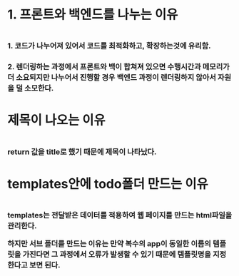 <h1>1. 프론트와 백엔드를 나누는 이유<h1>
  <h3>
  1. 코드가 나누어져 있어서 코드를 최적화하고, 확장하는것에 유리함.
  <h3>
    <h3>
  2. 렌더링하는 과정에서 프론트와 백이 합쳐져 있으면 수행시간과 메모리가 더 소요되지만 나누어서 진행할 경우 백엔드 과정이 렌더링하지 않아서 자원을 덜 소모한다.
  <h3>
    
 <h1>제목이 나오는 이유<h1>
   <h3> return 값을 title로 했기 때문에 제목이 나타났다.<h3>
     
 <h1> templates안에 todo폴더 만드는 이유<h1>
   <h3>templates는 전달받은 데이터를 적용하여 웹 페이지를 만드는 html파일을 관리한다.

하지만 서브 폴더를 만드는 이유는 만약 복수의 app이 동일한 이름의 템플릿을 가진다면 그 과정에서 오류가 발생할 수 있기 때문에 템플릿명을 지정한다고 보면 된다.<h3>
